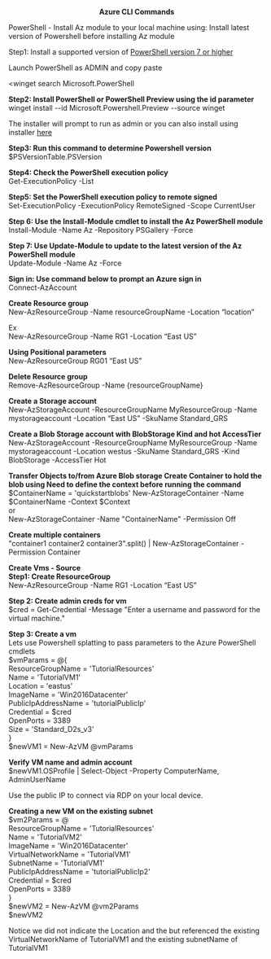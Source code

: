 <p align="center">
  <b>Azure CLI Commands
  </b>
</p>

PowerShell - Install Az module to your local machine using: 
Install latest version of Powershell before installing Az module

Step1: Install a supported version of [PowerShell version 7 or higher](https://learn.microsoft.com/en-us/powershell/scripting/install/installing-powershell-on-windows?view=powershell-7.4)

Launch PowerShell as ADMIN and copy paste

<winget search Microsoft.PowerShell

<b>Step2: Install PowerShell or PowerShell Preview using the id parameter</b>
<br />winget install --id Microsoft.Powershell.Preview --source winget

The installer will prompt to run as admin or you can also install using installer [here](https://github.com/PowerShell/PowerShell/releases/download/v7.4.0/PowerShell-7.4.0-win-x64.msi)

<b>Step3: Run this command to determine Powershell version</b>
<br />$PSVersionTable.PSVersion

<b>Step4: Check the PowerShell execution policy</b><br />
Get-ExecutionPolicy -List

<b>Step5: Set the PowerShell execution policy to remote signed</b><br />
Set-ExecutionPolicy -ExecutionPolicy RemoteSigned -Scope CurrentUser

<b>Step 6: Use the Install-Module cmdlet to install the Az PowerShell module
</b>
<br />Install-Module -Name Az -Repository PSGallery -Force

<b>Step 7: Use Update-Module to update to the latest version of the Az PowerShell module
</b>
<br />Update-Module -Name Az -Force

<b>Sign in: Use command below to prompt an Azure sign in</b>
<br />Connect-AzAccount

<b>Create Resource group
</b>
<br />New-AzResourceGroup -Name resourceGroupName -Location “location”

Ex
<br />New-AzResourceGroup -Name RG1 -Location “East US”

<b>Using Positional parameters
</b>
<br />New-AzResourceGroup RG01 “East US”

<b>Delete Resource group
</b>
<br />Remove-AzResourceGroup -Name {resourceGroupName}

<b>Create a Storage account
</b>
<br />New-AzStorageAccount -ResourceGroupName MyResourceGroup -Name mystorageaccount -Location “East US” -SkuName Standard_GRS

<b>Create a Blob Storage account with BlobStorage Kind and hot AccessTier
</b>
<br />New-AzStorageAccount -ResourceGroupName MyResourceGroup -Name mystorageaccount -Location westus -SkuName Standard_GRS -Kind BlobStorage -AccessTier Hot

<b>Transfer Objects to/from Azure Blob storage
Create Container to hold the blob using
Need to define the context before running the command
</b>
</br>$ContainerName = 'quickstartblobs'
New-AzStorageContainer -Name $ContainerName -Context $Context<br />
or<br />
New-AzStorageContainer -Name "ContainerName" -Permission Off

<b>Create multiple containers
</b><br />"container1 container2 container3".split() | New-AzStorageContainer -Permission Container

<b>Create Vms - Source</b><br />
<b>Step1: Create ResourceGroup</b></br>New-AzResourceGroup -Name RG1 -Location “East US”

<b>Step 2: Create admin creds for vm
</b><br />$cred = Get-Credential -Message "Enter a username and password for the virtual machine."

<b>Step 3: Create a vm
</b></br>Lets use Powershell splatting to pass parameters to the Azure PowerShell cmdlets<br />
    $vmParams = @{<br />
    ResourceGroupName = 'TutorialResources'<br />
    Name = 'TutorialVM1'<br />
    Location = 'eastus'<br />
    ImageName = 'Win2016Datacenter'<br />
    PublicIpAddressName = 'tutorialPublicIp'</br>
    Credential = $cred<br />
    OpenPorts = 3389<br />
    Size = 'Standard_D2s_v3'<br />
    }<br />
    $newVM1 = New-AzVM @vmParams


<b>Verify VM name and admin account
</b><br />$newVM1.OSProfile | Select-Object -Property ComputerName, AdminUserName

Use the public IP to connect via RDP on your local device.


<b>Creating a new VM on the existing subnet
</b></br>
        $vm2Params = @<br />
        ResourceGroupName = 'TutorialResources'<br />
        Name = 'TutorialVM2'<br />
        ImageName = 'Win2016Datacenter'<br />
        VirtualNetworkName = 'TutorialVM1'<br />
        SubnetName = 'TutorialVM1'<br />
        PublicIpAddressName = 'tutorialPublicIp2'</br>
        Credential = $cred<br />
        OpenPorts = 3389<br />
        }<br />
        $newVM2 = New-AzVM @vm2Params<br />
        $newVM2

Notice we did not indicate the Location and the but referenced the existing VirtualNetworkName of TutorialVM1 and the existing subnetName of TutorialVM1



